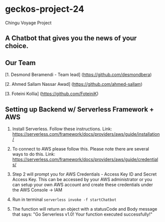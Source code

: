 # geckos-project-24
Chingu Voyage Project

## A Chatbot that gives you the news of your choice.

## Our Team
[1. Desmond Beramendi - Team lead] (https://github.com/desmondbera)

[2. Ahmed Sallam Nassar Awad] (https://github.com/ahmed-sallam)

[3. Foteini Kollia] (https://github.com/FoteiniK)

## Setting up Backend w/ Serverless Framework + AWS

1. Install Serverless. Follow these instructions. Link: https://serverless.com/framework/docs/providers/aws/guide/installation/

2. To connect to AWS please follow this. Please note there are several ways to do this. Link:
https://serverless.com/framework/docs/providers/aws/guide/credentials/

3. Step 2 will prompt you for AWS Credentials - Access Key ID and Secret Access Key. This can be accessed by your AWS administrator or you can setup your own AWS account and create these credentials under the AWS Console -> IAM  

4. Run in terminal `serverless invoke -f startChatbot`
5. The function will return an object with a statusCode and Body message that says: "Go Serverless v1.0! Your function executed successfully!"
